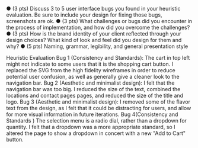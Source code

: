 ● (3 pts) Discuss 3 to 5 user interface bugs you found in your heuristic evaluation. Be sure
to include your design for fixing those bugs, screenshots are ok.
● (3 pts) What challenges or bugs did you encounter in the process of implementation,
and how did you overcome the challenges?
● (3 pts) How is the brand identity of your client reflected through your design choices?
What kind of look and feel did you design for them and why?
● (5 pts) Naming, grammar, legibility, and general presentation style

Heuristic Evaluation
Bug 1 (Consistency and Standards):
The cart in top left might not indicate to some users that it is the shopping cart button. I replaced the SVG from the high fidelity wireframes in order to reduce potential user confusion, as well as generally give a cleaner look to the navigation bar.
Bug 2 (Aesthetic and minimalist design):
I felt that the navigation bar was too big. I reduced the size of the text, combined the locations and contact pages pages, and reduced the size of the title and logo.
Bug 3 (Aesthetic and minimalist design):
I removed some of the flavor text from the design, as I felt that it could be distracting for users, and allow for more visual information in future iterations.
Bug 4(Consistency and Standards )
The selection menu is a radio dial, rather than a dropdown for quantity. I felt that a dropdown was a more appropriate standard, so I altered the page to show a dropdown in concert with a new "Add to Cart" button.
